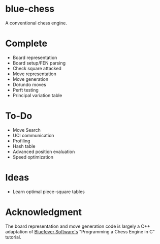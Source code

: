 # blue-chess
A conventional chess engine.

# Complete
- Board representation
- Board setup/FEN parsing
- Check square attacked
- Move representation
- Move generation
- Do/undo moves
- Perft testing
- Principal variation table

# To-Do
- Move Search
- UCI communication
- Profiling
- Hash table
- Advanced position evaluation
- Speed optimization

# Ideas
- Learn optimal piece-square tables

# Acknowledgment
The board representation and move generation code is largely a C++ adaptation of [Bluefever Software's](https://www.youtube.com/channel/UCFkfibjxPzrP0e2WIa8aJCg) "Programming a Chess Engine in C" tutorial.

